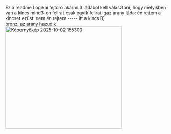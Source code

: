Ez a readme
Logikai fejtörő akármi
3 ládából kell választani, hogy melyikben van a kincs
mind3-on felirat
csak egyik felirat igaz
arany láda: én rejtem a kincset
ezüst: nem én rejtem ----- itt a kincs B)  
bronz: az arany hazudik
<img width="364" height="319" alt="Képernyőkép 2025-10-02 155300" src="https://github.com/user-attachments/assets/509f836d-98d6-4ed6-b526-85d243364057" />
